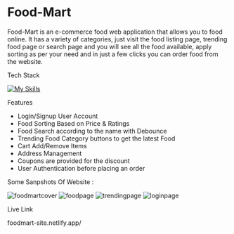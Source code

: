 # Food-Mart
Food-Mart is an e-commerce food web application that allows you to food online. It has a variety of categories, just visit the food listing page, trending food page or search page and you will see all the food available, apply sorting as per your need and in just a few clicks you can order food from the website.

Tech Stack 

[![My Skills](https://skillicons.dev/icons?i=js,html,css,bootstrap)](https://skillicons.dev)

Features 

* Login/Signup User Account
* Food Sorting Based on Price & Ratings
* Food Search according to the name with Debounce
* Trending Food Category buttons to get the latest Food
* Cart Add/Remove Items
* Address Management
* Coupons are provided for the discount
* User Authentication before placing an order

Some Sanpshots Of Website :

![foodmartcover](https://user-images.githubusercontent.com/101566272/226125723-d4d60370-e880-4cfb-9124-d16ac0c239df.png) ![foodpage](https://user-images.githubusercontent.com/101566272/226125742-81bbd003-fd72-4fc4-8dc0-9672ef2a2c9d.png)
![trendingpage](https://user-images.githubusercontent.com/101566272/226125760-1a7575fa-a7cf-4e16-a0e6-62a703c05ef5.png)
![loginpage](https://user-images.githubusercontent.com/101566272/226125771-b0830cfd-2cb6-4edd-b9ab-ff95a1874d7d.png)

Live Link

foodmart-site.netlify.app/
